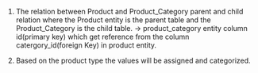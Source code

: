 1) The relation between Product and Product_Category parent and child relation where the Product entity is the parent table and the Product_Category is the child table.
-> product_category entity column id(primary key) which get reference from the column catergory_id(foreign Key) in product entity.


2) Based on the product type the values will be assigned and categorized. 
